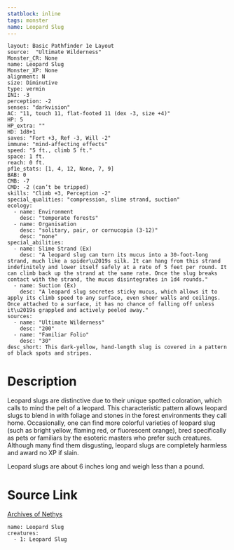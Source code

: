 ```yaml
---
statblock: inline
tags: monster
name: Leopard Slug
---
```

```statblock
layout: Basic Pathfinder 1e Layout
source:  "Ultimate Wilderness"
Monster_CR: None
name: Leopard Slug
Monster_XP: None
alignment: N
size: Diminutive
type: vermin
INI: -3
perception: -2
senses: "darkvision"
AC: "11, touch 11, flat-footed 11 (dex -3, size +4)"
HP: 5
HP_extra: ""
HD: 1d8+1
saves: "Fort +3, Ref -3, Will -2"
immune: "mind-affecting effects"
speed: "5 ft., climb 5 ft."
space: 1 ft.
reach: 0 ft.
pf1e_stats: [1, 4, 12, None, 7, 9]
BAB: 0
CMB: -7
CMD: -2 (can’t be tripped)
skills: "Climb +3, Perception -2"
special_qualities: "compression, slime strand, suction"
ecology:
  - name: Environment
    desc: "temperate forests"
  - name: Organisation
    desc: "solitary, pair, or cornucopia (3-12)"
    desc: "none"
special_abilities:
  - name: Slime Strand (Ex)
    desc: "A leopard slug can turn its mucus into a 30-foot-long strand, much like a spider\u2019s silk. It can hang from this strand indefinitely and lower itself safely at a rate of 5 feet per round. It can climb back up the strand at the same rate. Once the slug breaks contact with the strand, the mucus disintegrates in 1d4 rounds."
  - name: Suction (Ex)
    desc: "A leopard slug secretes sticky mucus, which allows it to apply its climb speed to any surface, even sheer walls and ceilings. Once attached to a surface, it has no chance of falling off unless it\u2019s grappled and actively peeled away."
sources:
  - name: "Ultimate Wilderness"
    desc: "200"
  - name: "Familiar Folio"
    desc: "30"
desc_short: This dark-yellow, hand-length slug is covered in a pattern of black spots and stripes.
```
# Description
Leopard slugs are distinctive due to their unique spotted coloration, which calls to mind the pelt of a leopard. This characteristic pattern allows leopard slugs to blend in with foliage and stones in the forest environments they call home. Occasionally, one can find more colorful varieties of leopard slug (such as bright yellow, flaming red, or fluorescent orange), bred specifically as pets or familiars by the esoteric masters who prefer such creatures. Although many find them disgusting, leopard slugs are completely harmless and award no XP if slain.

 Leopard slugs are about 6 inches long and weigh less than a pound.
# Source Link
[Archives of Nethys](https://aonprd.com/MonsterDisplay.aspx?ItemName=Leopard%20Slug)
```encounter-table
name: Leopard Slug
creatures:
  - 1: Leopard Slug
```
